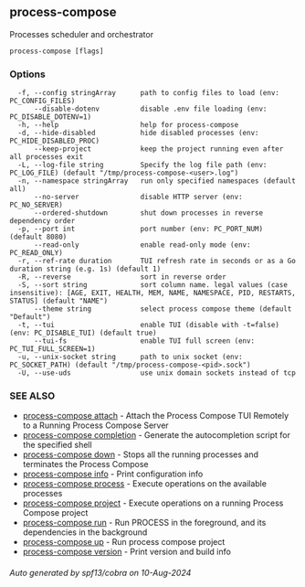 ## process-compose

Processes scheduler and orchestrator

```
process-compose [flags]
```

### Options

```
  -f, --config stringArray      path to config files to load (env: PC_CONFIG_FILES)
      --disable-dotenv          disable .env file loading (env: PC_DISABLE_DOTENV=1)
  -h, --help                    help for process-compose
  -d, --hide-disabled           hide disabled processes (env: PC_HIDE_DISABLED_PROC)
      --keep-project            keep the project running even after all processes exit
  -L, --log-file string         Specify the log file path (env: PC_LOG_FILE) (default "/tmp/process-compose-<user>.log")
  -n, --namespace stringArray   run only specified namespaces (default all)
      --no-server               disable HTTP server (env: PC_NO_SERVER)
      --ordered-shutdown        shut down processes in reverse dependency order
  -p, --port int                port number (env: PC_PORT_NUM) (default 8080)
      --read-only               enable read-only mode (env: PC_READ_ONLY)
  -r, --ref-rate duration       TUI refresh rate in seconds or as a Go duration string (e.g. 1s) (default 1)
  -R, --reverse                 sort in reverse order
  -S, --sort string             sort column name. legal values (case insensitive): [AGE, EXIT, HEALTH, MEM, NAME, NAMESPACE, PID, RESTARTS, STATUS] (default "NAME")
      --theme string            select process compose theme (default "Default")
  -t, --tui                     enable TUI (disable with -t=false) (env: PC_DISABLE_TUI) (default true)
      --tui-fs                  enable TUI full screen (env: PC_TUI_FULL_SCREEN=1)
  -u, --unix-socket string      path to unix socket (env: PC_SOCKET_PATH) (default "/tmp/process-compose-<pid>.sock")
  -U, --use-uds                 use unix domain sockets instead of tcp
```

### SEE ALSO

* [process-compose attach](process-compose_attach.md)	 - Attach the Process Compose TUI Remotely to a Running Process Compose Server
* [process-compose completion](process-compose_completion.md)	 - Generate the autocompletion script for the specified shell
* [process-compose down](process-compose_down.md)	 - Stops all the running processes and terminates the Process Compose
* [process-compose info](process-compose_info.md)	 - Print configuration info
* [process-compose process](process-compose_process.md)	 - Execute operations on the available processes
* [process-compose project](process-compose_project.md)	 - Execute operations on a running Process Compose project
* [process-compose run](process-compose_run.md)	 - Run PROCESS in the foreground, and its dependencies in the background
* [process-compose up](process-compose_up.md)	 - Run process compose project
* [process-compose version](process-compose_version.md)	 - Print version and build info

###### Auto generated by spf13/cobra on 10-Aug-2024
